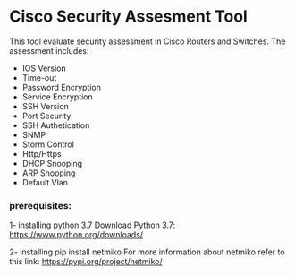 # Cisco Security Assesment Tool
 This tool evaluate security assessment in Cisco Routers and Switches. The assessment includes:
 <ul>
 <li>IOS Version</li>
 <li>Time-out</li>
 <li>Password Encryption</li>
 <li>Service Encryption</li>
 <li>SSH Version</li>
  <li>Port Security </li>
 <li>SSH Authetication</li>
 <li>SNMP </li>
 <li>Storm Control</li>
 <li>Http/Https </li>
  <li>DHCP Snooping </li>
 <li>ARP Snooping</li>
 <li>Default Vlan </li>
 </ul>


<h3>prerequisites:</h3>

1- installing python 3.7
    Download Python 3.7: https://www.python.org/downloads/
    
    
2- installing  pip install netmiko
   For more information about netmiko refer to this link: https://pypi.org/project/netmiko/
   
   
